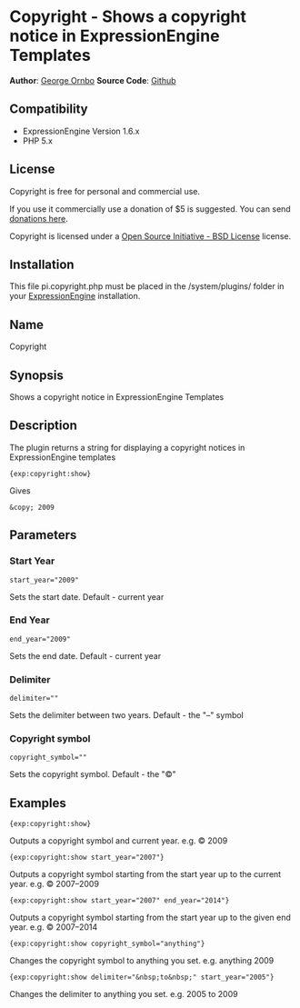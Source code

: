 # Copyright - Shows a copyright notice in ExpressionEngine Templates

**Author**: [George Ornbo][]
**Source Code**: [Github][]

## Compatibility

* ExpressionEngine Version 1.6.x
* PHP 5.x

## License

Copyright is free for personal and commercial use. 

If you use it commercially use a donation of $5 is suggested. You can send [donations here](http://pledgie.com/campaigns/5741). 

Copyright is licensed under a [Open Source Initiative - BSD License][] license.

## Installation

This file pi.copyright.php must be placed in the /system/plugins/ folder in your [ExpressionEngine][] installation.

## Name

Copyright

## Synopsis

Shows a copyright notice in ExpressionEngine Templates

## Description

The plugin returns a string for displaying a copyright notices in ExpressionEngine templates

	{exp:copyright:show}
	
Gives

	&copy; 2009

## Parameters ##

### Start Year ###

	start_year="2009"
	
Sets the start date. Default - current year

### End Year ###

	end_year="2009"
	
Sets the end date. Default - current year

### Delimiter ###

	delimiter=""
	
Sets the delimiter between two years. Default - the "&ndash;" symbol

### Copyright symbol ###

	copyright_symbol=""
	
Sets the copyright symbol. Default - the "&copy;"
	
## Examples

	{exp:copyright:show}
	
Outputs a copyright symbol and current year. e.g. &copy; 2009

	{exp:copyright:show start_year="2007"}
	
Outputs a copyright symbol starting from the start year up to the current year. e.g. &copy; 2007&ndash;2009

	{exp:copyright:show start_year="2007" end_year="2014"}

Outputs a copyright symbol starting from the start year up to the given end year. e.g. &copy; 2007&ndash;2014	

	{exp:copyright:show copyright_symbol="anything"}

Changes the copyright symbol to anything you set. e.g. anything 2009

	{exp:copyright:show delimiter="&nbsp;to&nbsp;" start_year="2005"}	
	
Changes the delimiter to anything you set. e.g. 2005 to 2009
	
[George Ornbo]: http://shapeshed.com/
[Github]: http://github.com/shapeshed/copyright.ee_addon/
[ExpressionEngine]:http://www.expressionengine.com/index.php?affiliate=shapeshed
[Open Source Initiative - BSD License]: http://opensource.org/licenses/bsd-license.php